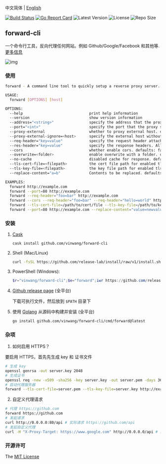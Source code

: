 中文简体 | [English](README_en-US.md)

[![Build Status](https://github.com/axetroy/forward-cli/workflows/ci/badge.svg)](https://github.com/axetroy/forward-cli/actions)
[![Go Report Card](https://goreportcard.com/badge/github.com/axetroy/forward-cli)](https://goreportcard.com/report/github.com/axetroy/forward-cli)
![Latest Version](https://img.shields.io/github/v/release/axetroy/forward-cli.svg)
![License](https://img.shields.io/github/license/axetroy/forward-cli.svg)
![Repo Size](https://img.shields.io/github/repo-size/axetroy/forward-cli.svg)

## forward-cli

一个命令行工具，反向代理任何网站。例如 Github/Google/Facebook 和其他等. [更多信息](https://github.com/axetroy/blog/issues/634)

![img](screenshot.png)

### 使用

```bash
forward - A command line tool to quickly setup a reverse proxy server.

USAGE:
  forward [OPTIONS] [host]

OPTIONS:
  --help                              print help information
  --version                           show version information
  --address="<string>"                specify the address that the proxy server listens on. defaults: 0.0.0.0
  --port="<int>"                      specify the port that the proxy server listens on. defaults: 80
  --proxy-external                    whether to proxy external host. defaults: false
  --proxy-external-ignore=<host>      specify the external host without using a proxy. defaults: ""
  --req-header="key=value"            specify the request header attached to the request. Allow multiple flags. defaults: ""
  --res-header="key=value"            specify the response headers. Allow multiple flags. defaults: ""
  --cors                              whether enable cors. defaults: false
  --overwrite=<folder>                enable overwrite with a folder. defaults: ""
  --no-cache                          disabled cache for response. defaults: true
  --tls-cert-file=<filepath>          the cert file path for enabled tls. defaults: ""
  --tls-key-file=<filepath>           the key file path for enabled tls. defaults: ""
  --replace-content="a=b"             Contents to be replaced. defaults: ""

EXAMPLES:
  forward http://example.com
  forward --port=80 http://example.com
  forward --req-header="foo=bar" http://example.com
  forward --cors --req-header="foo=bar" --req-header="hello=world" http://example.com
  forward --tls-cert-file=/path/to/cert/file --tls-key-file=/path/to/key/file http://example.com
  forward --port=80 http://example.com --replace-content="value=newvalue"
```

### 安装

1. [Cask](https://github.com/axetroy/cask.rs)

   ```bash
   cask install github.com/vinwang/forward-cli
   ```

2. Shell (Mac/Linux)

   ```bash
   curl -fsSL https://github.com/release-lab/install/raw/v1/install.sh | bash -s -- -r=vinwang/forward-cli -e=forward
   ```

3. PowerShell (Windows):

   ```powershell
   $r="vinwang/forward-cli";$e="forward";iwr https://github.com/release-lab/install/raw/v1/install.ps1 -useb | iex
   ```

4. [Github release page](https://github.com/vinwang/forward-cli/releases) (全平台)

   下载可执行文件，然后放到 `$PATH` 目录下

5. 使用 [Golang](https://golang.org) 从源码中构建并安装 (全平台)

   ```bash
   go install github.com/vinwang/forward-cli/cmd/forward@latest
   ```

### 杂项

1. 如何启用 HTTPS？

要启用 HTTPS，首先先生成 key 和 证书文件

```bash
# 生成 key
openssl genrsa -out server.key 2048
# 生成证书
openssl req -new -x509 -sha256 -key server.key -out server.pem -days 3650
# 启动代理服务器
forward --tls-cert-file=server.pem --tls-key-file=server.key http://example.com
```

2. 自定义代理请求

```bash
# 代理 https://github.com
forward https://github.com
# 发起请求
curl http://0.0.0.0:80/api # 实际请求 https://github.com/api
# 发起自定义代理
curl -H "X-Proxy-Target: https://www.google.com" http://0.0.0.0/api # 实际请求 https://www.google.com/api
```

### 开源许可

The [MIT License](LICENSE)
